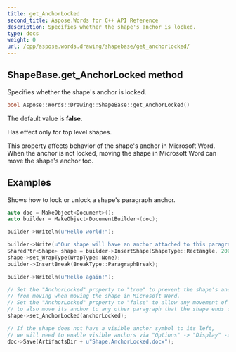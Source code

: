 ```yaml
---
title: get_AnchorLocked
second_title: Aspose.Words for C++ API Reference
description: Specifies whether the shape's anchor is locked. 
type: docs
weight: 0
url: /cpp/aspose.words.drawing/shapebase/get_anchorlocked/
---
```

## ShapeBase.get_AnchorLocked method


Specifies whether the shape's anchor is locked.

```cpp
bool Aspose::Words::Drawing::ShapeBase::get_AnchorLocked()
```


The default value is **false**.

Has effect only for top level shapes.

This property affects behavior of the shape's anchor in Microsoft Word. When the anchor is not locked, moving the shape in Microsoft Word can move the shape's anchor too.

## Examples




Shows how to lock or unlock a shape's paragraph anchor. 
```cpp
auto doc = MakeObject<Document>();
auto builder = MakeObject<DocumentBuilder>(doc);

builder->Writeln(u"Hello world!");

builder->Write(u"Our shape will have an anchor attached to this paragraph.");
SharedPtr<Shape> shape = builder->InsertShape(ShapeType::Rectangle, 200, 160);
shape->set_WrapType(WrapType::None);
builder->InsertBreak(BreakType::ParagraphBreak);

builder->Writeln(u"Hello again!");

// Set the "AnchorLocked" property to "true" to prevent the shape's anchor
// from moving when moving the shape in Microsoft Word.
// Set the "AnchorLocked" property to "false" to allow any movement of the shape
// to also move its anchor to any other paragraph that the shape ends up close to.
shape->set_AnchorLocked(anchorLocked);

// If the shape does not have a visible anchor symbol to its left,
// we will need to enable visible anchors via "Options" -> "Display" -> "Object Anchors".
doc->Save(ArtifactsDir + u"Shape.AnchorLocked.docx");
```

